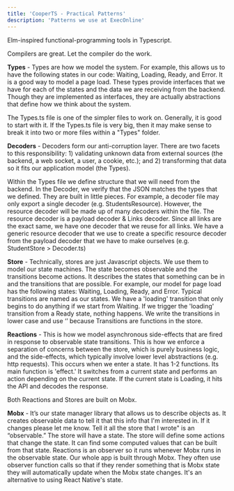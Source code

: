 ```yaml
---
title: 'CooperTS - Practical Patterns'
description: 'Patterns we use at ExecOnline'
---
```


Elm-inspired functional-programming tools in Typescript.

Compilers are great. Let the compiler do the work.

**Types** - Types are how we model the system. For example, this allows us to have the following states in our code: Waiting, Loading, Ready, and Error. It is a good way to model a page load. These types provide interfaces that we have for each of the states and the data we are receiving from the backend. Though they are implemented as interfaces, they are actually abstractions that define how we think about the system.

The Types.ts file is one of the simpler files to work on. Generally, it is good to start with it.  If the Types.ts file is very big, then it may make sense to break it into two or more files within a "Types" folder.

**Decoders** - Decoders form our anti-corruption layer. There are two facets to this responsibility: 1) validating unknown data from external sources (the backend, a web socket, a user, a cookie, etc.); and 2) transforming that data so it fits our application model (the Types).

Within the Types file we define structure that we will need from the backend. In the Decoder, we verify that the JSON matches the types that we defined. They are built in little pieces. For example, a decoder file may only export a single decoder (e.g. StudentsResource). However, the resource decoder will be made up of many decoders within the file. The resource decoder is a payload decoder & Links decoder. Since all links are the exact same, we have one decoder that we reuse for all links. We have a generic resource decoder that we use to create a specific resource decoder from the payload decoder that we have to make ourselves (e.g. StudentStore > Decoder.ts)

**Store** - Technically, stores are just Javascript objects. We use them to model our state machines. The state becomes observable and the transitions become actions. It describes the states that something can be in and the transitions that are possible. For example, our model for page load has the following states: Waiting, Loading, Ready, and Error. Typical transitions are named as our states. We have a 'loading' transition that only begins to do anything if we start from Waiting. If we trigger the  'loading' transition from a Ready state, nothing happens. We write the transitions in lower case and use ‘’ because Transitions are functions in the store.

**Reactions** - This is how we model asynchronous side-effects that are fired in response to observable state transitions. This is how we enforce a separation of concerns between the store, which is purely business logic, and the side-effects, which typically involve lower level abstractions (e.g. http requests). This occurs when we enter a state. It has 1-2 functions. Its main function is 'effect.' It switches from a current state and performs an action depending on the current state. If the current state is Loading, it hits the API and decodes the response.

Both Reactions and Stores are built on Mobx.

**Mobx** - It’s our state manager library that allows us to describe objects as. It creates observable data to tell it that this info that I'm interested in. If it changes please let me know. Tell it all the store that I wrote" is an “observable.” The store will have a state. The store will define some actions that change the state. It can find some computed values that can be built from that state. Reactions is an observer so it runs whenever Mobx runs in the observable state. Our whole app is built through Mobx. They often use observer function calls so that if they render something that is Mobx state they will automatically update when the Mobx state changes. It's an alternative to using React Native's state.
